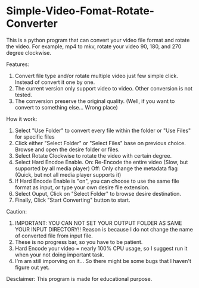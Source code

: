 # Simple-Video-Fomat-Rotate-Converter
This is a python program that can convert your video file format and rotate the video. For example, mp4 to mkv, rotate your video 90, 180, and 270 degree clockwise. 

Features:
1. Convert file type and/or rotate multiple video just few simple click. Instead of convert it one by one. 
2. The current version only support video to video. Other conversion is not tested. 
3. The conversion preserve the original quality. (Well, if you want to convert to something else... Wrong place)

How it work:
1. Select "Use Folder" to convert every file within the folder or "Use Files" for specific files
2. Click either "Select Folder" or "Select Files" base on previous choice. Browse and open the desire folder or files. 
3. Select Rotate Clockwise to rotate the video with certain degree. 
4. Select Hard Encdoe Enable. 
    On: Re-Encode the entire video (Slow, but supported by all media player)
    Off: Only change the metadata flag (Quick, but not all media player supports it)
5. If Hard Encode Enable is "on", you can choose to use the same file format as input, or type your own desire file extension. 
6. Select Ouput, Click on "Select Folder" to browse desire destination.
7. Finally, Click "Start Converting" button to start.

Caution:
1. IMPORTANT: YOU CAN NOT SET YOUR OUTPUT FOLDER AS SAME YOUR INPUT DIRECTORY!! Reason is because I do not change the name of converted file from input file. 
2. These is no progress bar, so you have to be patient.
3. Hard Encode your video = nearly 100% CPU usage, so I suggest run it when your not doing important task.
4. I'm am still imporving on it... So there might be some bugs that I haven't figure out yet.

Desclaimer:
This program is made for educational purpose.
